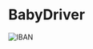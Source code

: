 # BabyDriver
![IBAN](https://user-images.githubusercontent.com/97168333/178029602-8c58f05c-df75-4dd3-9d27-f5257be00840.jpeg)
